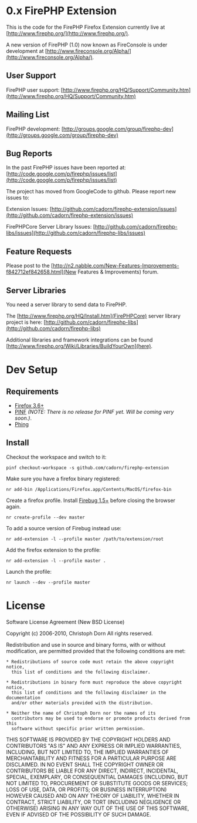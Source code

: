 
0.x FirePHP Extension
=====================

This is the code for the FirePHP Firefox Extension currently live at [http://www.firephp.org/](http://www.firephp.org/).

A new version of FirePHP (1.0) now known as FireConsole is under development at [http://www.fireconsole.org/Alpha/](http://www.fireconsole.org/Alpha/).


User Support
------------

FirePHP user support: [http://www.firephp.org/HQ/Support/Community.htm](http://www.firephp.org/HQ/Support/Community.htm)


Mailing List
------------

FirePHP development: [http://groups.google.com/group/firephp-dev](http://groups.google.com/group/firephp-dev)


Bug Reports
-----------

In the past FirePHP issues have been reported at: [http://code.google.com/p/firephp/issues/list](http://code.google.com/p/firephp/issues/list)

The project has moved from GoogleCode to github. Please report new issues to:

Extension Issues: [http://github.com/cadorn/firephp-extension/issues](http://github.com/cadorn/firephp-extension/issues)

FirePHPCore Server Library Issues: [http://github.com/cadorn/firephp-libs/issues](http://github.com/cadorn/firephp-libs/issues)


Feature Requests
----------------

Please post to the [http://n2.nabble.com/New-Features-Improvements-f842712ef842658.html](New Features & Improvements) forum.


Server Libraries
----------------

You need a server library to send data to FirePHP.

The [http://www.firephp.org/HQ/Install.htm](FirePHPCore) server library project is here: [http://github.com/cadorn/firephp-libs](http://github.com/cadorn/firephp-libs)

Additional libraries and framework integrations can be found [http://www.firephp.org/Wiki/Libraries/BuildYourOwn](here).


Dev Setup
=========

Requirements
------------

  * [Firefox 3.6+](http://www.mozilla.com/en-US/firefox/)
  * [PINF](http://github.com/cadorn/pinf) *(NOTE: There is no release for PINF yet. Will be coming very soon.)*.
  * [Phing](http://phing.info/trac/wiki/Users/Download)

Install
-------

Checkout the workspace and switch to it:

    pinf checkout-workspace -s github.com/cadorn/firephp-extension

Make sure you have a firefox binary registered:

    nr add-bin /Applications/Firefox.app/Contents/MacOS/firefox-bin

Create a firefox profile. Install [Firebug 1.5+](http://getfirebug.com/) before closing the browser again.

    nr create-profile --dev master

To add a source version of Firebug instead use:

    nr add-extension -l --profile master /path/to/extension/root

Add the firefox extension to the profile:

    nr add-extension -l --profile master .

Launch the profile:

    nr launch --dev --profile master



License
=======

Software License Agreement (New BSD License)

Copyright (c) 2006-2010, Christoph Dorn
All rights reserved.

Redistribution and use in source and binary forms, with or without modification,
are permitted provided that the following conditions are met:

    * Redistributions of source code must retain the above copyright notice,
      this list of conditions and the following disclaimer.

    * Redistributions in binary form must reproduce the above copyright notice,
      this list of conditions and the following disclaimer in the documentation
      and/or other materials provided with the distribution.

    * Neither the name of Christoph Dorn nor the names of its
      contributors may be used to endorse or promote products derived from this
      software without specific prior written permission.

THIS SOFTWARE IS PROVIDED BY THE COPYRIGHT HOLDERS AND CONTRIBUTORS "AS IS" AND
ANY EXPRESS OR IMPLIED WARRANTIES, INCLUDING, BUT NOT LIMITED TO, THE IMPLIED
WARRANTIES OF MERCHANTABILITY AND FITNESS FOR A PARTICULAR PURPOSE ARE
DISCLAIMED. IN NO EVENT SHALL THE COPYRIGHT OWNER OR CONTRIBUTORS BE LIABLE FOR
ANY DIRECT, INDIRECT, INCIDENTAL, SPECIAL, EXEMPLARY, OR CONSEQUENTIAL DAMAGES
(INCLUDING, BUT NOT LIMITED TO, PROCUREMENT OF SUBSTITUTE GOODS OR SERVICES;
LOSS OF USE, DATA, OR PROFITS; OR BUSINESS INTERRUPTION) HOWEVER CAUSED AND ON
ANY THEORY OF LIABILITY, WHETHER IN CONTRACT, STRICT LIABILITY, OR TORT
(INCLUDING NEGLIGENCE OR OTHERWISE) ARISING IN ANY WAY OUT OF THE USE OF THIS
SOFTWARE, EVEN IF ADVISED OF THE POSSIBILITY OF SUCH DAMAGE.
